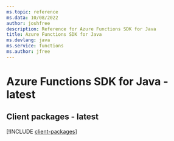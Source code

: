 ```yaml
---
ms.topic: reference
ms.data: 10/08/2022
author: joshfree
description: Reference for Azure Functions SDK for Java
title: Azure Functions SDK for Java
ms.devlang: java
ms.service: functions
ms.author: jfree
---
```

# Azure Functions SDK for Java - latest

## Client packages - latest
[!INCLUDE [client-packages](functions-client-index.md)]